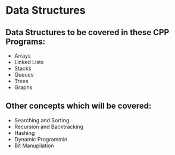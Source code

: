 # Data Structures
## Data Structures to be covered in these CPP Programs:
* Arrays
* Linked Lists
* Stacks
* Queues
* Trees
* Graphs 
## Other concepts which will be covered:
* Searching and Sorting
* Recursion and Backtracking
* Hashing
* Dynamic Programmin
* Bit Manupilation


